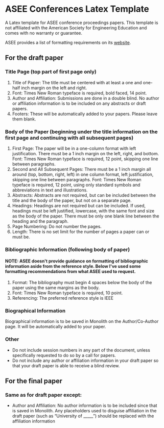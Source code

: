ASEE Conferences Latex Template
===============================

A Latex template for ASEE conference proceedings papers. This template is not affiliated with the American Society for Engineering Education and comes with no warranty or guarantee.

ASEE provides a list of formatting requirements on its [website](https://www.asee.org/events/Conferences-and-Meetings).


## For the draft paper
### Title Page (top part of first page only)
1. Title of Paper: The title must be centered with at least a one and one-half inch margin on the 
left and right.
2. Font: Times New Roman typeface is required, bold faced, 14 point.
3. Author and Affiliation: Submissions are done in a double blind. No author or affiliation 
information is to be included on any abstracts or draft papers.
4. Footers: These will be automatically added to your papers. Please leave them blank.

### Body of the Paper (beginning under the title information on the first page and continuing with all subsequent pages)
1. First Page: The paper will be in a one-column format with left justification.
There must be a 1 inch margin on the left, right, and bottom.
Font: Times New Roman typeface is required, 12 point, skipping one line between paragraphs.
2. Second and All Subsequent Pages: There must be a 1 inch margin all around (top, bottom, 
right, left) in one column format, left justification, skipping one line between paragraphs.
Font: Times New Roman typeface is required, 12 point, using only standard symbols and 
abbreviations in text and illustrations.
3. Abstracts: Abstracts are not required, but can be included between the title and the body of the 
paper, but not on a separate page.
4. Headings: Headings are not required but can be included. If used, headings must be left 
justified, lowercase, with the same font and size as the body of the paper. There must be only 
one blank line between the heading and the paragraph.
5. Page Numbering: Do not number the pages.
6. Length: There is no set limit for the number of pages a paper can or must be.

### Bibliographic Information (following body of paper)
#### NOTE: ASEE doesn't provide guidance on formatting of bibliographic information aside from the reference style. Below I've used some formatting recommendations from what ASEE used to request.
1. Format: The bibliography must begin 4 spaces below the body of the paper using the same 
margins as the body.
2. Font: Times New Roman typeface is required, 10 point.
3. Referencing: The preferred reference style is IEEE

### Biographical Information
Biographical information is to be saved in Monolith on the Author/Co-Author page. It will be 
automatically added to your paper.

### Other
* Do not include session numbers in any part of the document, unless specifically requested to 
do so by a call for papers.
* Do not include any author or affiliation information in your draft paper so that your draft paper 
is able to receive a blind review.


## For the final paper
### Same as for draft paper except:
* Author and Affiliation: No author information is to be included since that is saved in Monolith. 
Any placeholders used to disguise affiliation in the draft paper (such as “University of _____”) 
should be replaced with the affiliation information

